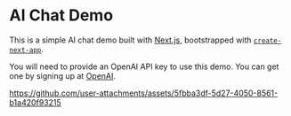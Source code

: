 # AI Chat Demo

This is a simple AI chat demo built with [Next.js](https://nextjs.org/), bootstrapped with [`create-next-app`](https://github.com/vercel/next.js/tree/canary/packages/create-next-app).

You will need to provide an OpenAI API key to use this demo. You can get one by signing up at [OpenAI](https://platform.openai.com/signup).

https://github.com/user-attachments/assets/5fbba3df-5d27-4050-8561-b1a420f93215

